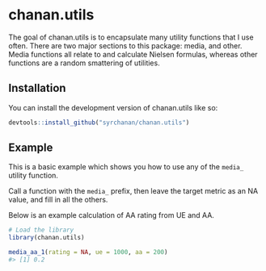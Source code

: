 
<!-- README.md is generated from README.Rmd. Please edit that file -->

# chanan.utils

<!-- badges: start -->
<!-- badges: end -->

The goal of chanan.utils is to encapsulate many utility functions that I
use often. There are two major sections to this package: media, and
other. Media functions all relate to and calculate Nielsen formulas,
whereas other functions are a random smattering of utilities.

## Installation

You can install the development version of chanan.utils like so:

``` r
devtools::install_github("syrchanan/chanan.utils")
```

## Example

This is a basic example which shows you how to use any of the `media_`
utility function.

Call a function with the `media_` prefix, then leave the target metric
as an NA value, and fill in all the others.

Below is an example calculation of AA rating from UE and AA.

``` r
# Load the library
library(chanan.utils)

media_aa_1(rating = NA, ue = 1000, aa = 200)
#> [1] 0.2
```
